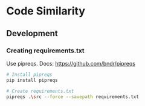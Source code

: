 # Code Similarity

## Development

### Creating requirements.txt
Use pipreqs. Docs: <https://github.com/bndr/pipreqs>

```sh
# Install pipreqs 
pip install pipreqs

# Create requirements.txt
pipreqs .\src --force --savepath requirements.txt
```
